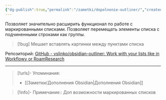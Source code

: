 ```yaml
---
{"dg-publish":true,"permalink":"/zametki/dopolnenie-outliner/","created":"2024-07-13 15:10","updated":"2024-09-23T22:47:32+03:00"}
---
```


Позволяет значительно расширить функционал по работе с маркированными списками. Позволяет перемещать элементы списка с подчиненными строками как группы.

> [!bug]
> Мешает вставлять картинки между пунктами списка

Репозиторий: [GitHub - vslinko/obsidian-outliner: Work with your lists like in Workflowy or RoamResearch](https://github.com/vslinko/obsidian-outliner)

---
> [!urls]- Упоминания:
> - [[Заметки/Дополнения Obsidian\|Дополнения Obsidian]]

> [!info]-
> Примечание:: Доп возможности маркированных списков